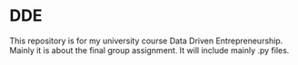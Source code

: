 # DDE

This repository is for my university course Data Driven Entrepreneurship. Mainly it is about the final group assignment. It will include mainly .py files.
